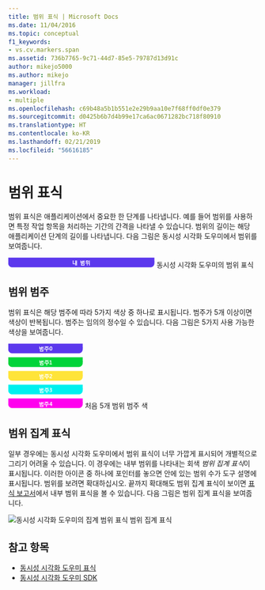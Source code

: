 ```yaml
---
title: 범위 표식 | Microsoft Docs
ms.date: 11/04/2016
ms.topic: conceptual
f1_keywords:
- vs.cv.markers.span
ms.assetid: 736b7765-9c71-44d7-85e5-79787d13d91c
author: mikejo5000
ms.author: mikejo
manager: jillfra
ms.workload:
- multiple
ms.openlocfilehash: c69b48a5b1b551e2e29b9aa10e7f68ff0df0e379
ms.sourcegitcommit: d0425b6b7d4b99e17ca6ac0671282bc718f80910
ms.translationtype: HT
ms.contentlocale: ko-KR
ms.lasthandoff: 02/21/2019
ms.locfileid: "56616185"
---
```

# <a name="span-markers"></a>범위 표식
범위 표식은 애플리케이션에서 중요한 한 단계를 나타냅니다. 예를 들어 범위를 사용하면 특정 작업 항목을 처리하는 기간의 간격을 나타낼 수 있습니다. 범위의 길이는 해당 애플리케이션 단계의 길이를 나타냅니다. 다음 그림은 동시성 시각화 도우미에서 범위를 보여줍니다.

 ![동시성 시각화 도우미의 범위 표식](../profiling/media/cvmarkerspan.png "CVMarkerSpan") 동시성 시각화 도우미의 범위 표식

## <a name="span-category"></a>범위 범주
 범위 표식은 해당 범주에 따라 5가지 색상 중 하나로 표시됩니다. 범주가 5개 이상이면 색상이 반복됩니다. 범주는 임의의 정수일 수 있습니다. 다음 그림은 5가지 사용 가능한 색상을 보여줍니다.

 ![다양한 범주의 5가지 범위](../profiling/media/cvmarkerspancategory.png "CVMarkerSpanCategory") 처음 5개 범위 범주 색

## <a name="span-aggregation-markers"></a>범위 집계 표식
 일부 경우에는 동시성 시각화 도우미에서 범위 표식이 너무 가깝게 표시되어 개별적으로 그리기 어려울 수 있습니다. 이 경우에는 내부 범위를 나타내는 회색 *범위 집계 표식*이 표시됩니다. 이러한 아이콘 중 하나에 포인터를 놓으면 안에 있는 범위 수가 도구 설명에 표시됩니다. 범위를 보려면 확대하십시오. 끝까지 확대해도 범위 집계 표식이 보이면 [표식 보고서](../profiling/markers-report.md)에서 내부 범위 표식을 볼 수 있습니다. 다음 그림은 범위 집계 표식을 보여줍니다.

 ![동시성 시각화 도우미의 집계 범위 표식](../profiling/media/cvmarkerspanaggregate.png "CVMarkerSpanAggregate") 범위 집계 표식

## <a name="see-also"></a>참고 항목
- [동시성 시각화 도우미 표식](../profiling/concurrency-visualizer-markers.md)
- [동시성 시각화 도우미 SDK](../profiling/concurrency-visualizer-sdk.md)